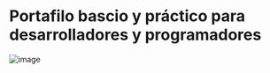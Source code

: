 # Portafilo bascio y práctico para desarrolladores y programadores

![image](https://github.com/juanfercito/portfolio.dev/assets/121680615/8ac3270b-e8d6-40d7-8ac4-d2c51ad4d5f2)
